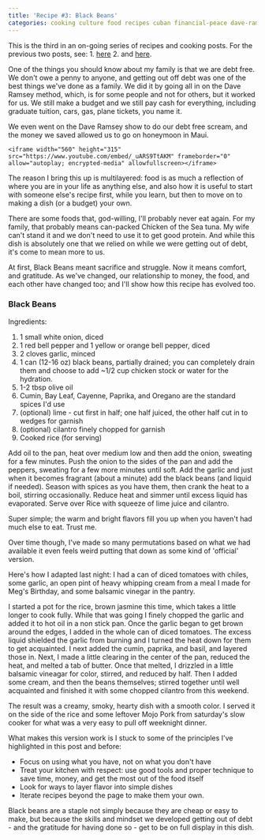 ```yaml
---
title: 'Recipe #3: Black Beans'
categories: cooking culture food recipes cuban financial-peace dave-ramsey family
---
```


<p class="lead">This is the third in an on-going series of recipes and cooking posts.  For the previous two posts, see:
1.  <a href="/aglio-e-olio-shows-what-americans-get-wrong"> here</a> 
2.  and <a href="/yankee-rice-recipe"> here</a>.</p>

One of the things you should know about my family is that we are debt free. We don't owe a penny to anyone, and getting out off debt was one of the best things we've done as a family. We did it by going all in on the Dave Ramsey method, which, is for some people and not for others, but it worked for us. We still make a budget and we still pay cash for everything, including graduate tuition, cars, gas, plane tickets, you name it. 

We even went on the Dave Ramsey show to do our debt free scream, and the money we saved allowed us to go on honeymoon in Maui. 


	<iframe width="560" height="315" src="https://www.youtube.com/embed/_uARS9TtAKM" frameborder="0" allow="autoplay; encrypted-media" allowfullscreen></iframe>


The reason I bring this up is multilayered: food is as much a reflection of where you are in your life as anything else, and also how it is useful to start with someone else's recipe first, while you learn, but then to move on to making a dish (or a budget) your own. 

There are some foods that, god-willing, I'll probably never eat again. For my family, that probably means can-packed Chicken of the Sea tuna. My wife can't stand it and we don't need to use it to get good protein. And while this dish is absolutely one that we relied on while we were getting out of debt, it's come to mean more to us. 

At first, Black Beans meant sacrifice and struggle. Now it means comfort, and gratitude. As we've changed, our relationship to money, the food, and each other have changed too; and I'll show how this recipe has evolved too. 

### Black Beans ###
Ingredients: 
1. 1 small white onion, diced
2. 1 red bell pepper and 1 yellow or orange bell pepper, diced
3. 2 cloves garlic, minced
4. 1 can (12-16 oz) black beans, partially drained; you can completely drain them and choose to add ~1/2 cup chicken stock or water for the hydration. 
5. 1-2 tbsp olive oil
6. Cumin, Bay Leaf, Cayenne, Paprika, and Oregano are the standard spices I'd use
7. (optional) lime - cut first in half; one half juiced, the other half cut in to wedges for garnish
8. (optional) cilantro  finely chopped for garnish
9. Cooked rice (for serving)

Add oil to the pan, heat over medium low and then add the onion, sweating for a few minutes. Push the onion to the sides of the pan and add the peppers, sweating for a few more minutes until soft.  Add the garlic and just when it becomes fragrant (about a minute) add the black beans (and liquid if needed). Season with spices as you have them, then crank the heat to a boil, stirring occasionally. Reduce heat and simmer until excess liquid has evaporated. Serve over Rice with squeeze of lime juice and cilantro.

Super simple; the warm and bright flavors fill you up when you haven't had much else to eat. Trust me. 

Over time though, I've made so many permutations based on what we had available it even feels weird putting that down as some kind of 'official' version. 

Here's how I adapted last night: I had a can of diced tomatoes with chiles, some garlic, an open pint of heavy whipping cream from a meal I made for Meg's Birthday, and some balsamic vinegar in the pantry. 

I started a pot for the rice, brown jasmine this time, which takes a little longer to cook fully. While that was going I finely chopped the garlic and added it to hot oil in a non stick pan. Once the garlic began to get brown around the edges, I added in the whole can of diced tomatoes. The excess liquid shielded the garlic from burning and I turned the heat down for them to get acquainted. I next added the cumin, paprika, and basil, and layered those in.  Next, I made a little clearing in the center of the pan, reduced the heat, and melted a tab of butter. Once that melted, I drizzled in a little balsamic vineagar for color, stirred, and reduced by half. Then I added some cream, and then the beans themselves; stirred together until well acquainted and finished it with some chopped cilantro from this weekend. 

The result was a creamy, smoky, hearty dish with a smooth color. I served it on the side of the rice and some leftover Mojo Pork from saturday's slow cooker for what was a very easy to pull off weeknight dinner. 

What makes this version work is I stuck to some of the principles I've highlighted in this post and before: 
* Focus on using what you have, not on what you don't have
* Treat your kitchen with respect: use good tools and proper technique to save time, money, and get the most out of the food itself
* Look for ways to layer flavor into simple dishes
* Iterate recipes beyond the page to make them your own. 

Black beans are a staple not simply because they are cheap or easy to make, but because the skills and mindset we developed getting out of debt - and the gratitude for having done so - get to be on full display in this dish.